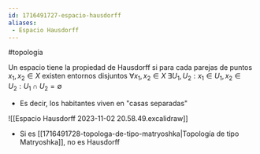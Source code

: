 ```yaml
---
id: 1716491727-espacio-hausdorff
aliases:
 - Espacio Hausdorff
---
```


#topología 

 Un espacio tiene la propiedad de Hausdorff si para cada parejas de puntos $x_1, x_2 \in X$ existen entornos disjuntos $\forall x_1, x_2 \in X \; \exists U_1, U_2: x_1 \in U_1, x_2 \in U_2: U_1 \cap U_2 = \emptyset$

- Es decir, los habitantes viven en "casas separadas"

![[Espacio Hausdorff 2023-11-02 20.58.49.excalidraw]]

- Si es [[1716491728-topologa-de-tipo-matryoshka|Topología de tipo Matryoshka]], no es Hausdorff